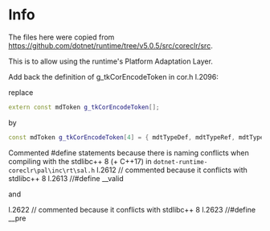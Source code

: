 # Info

The files here were copied from <https://github.com/dotnet/runtime/tree/v5.0.5/src/coreclr/src>.

This is to allow using the runtime's Platform Adaptation Layer.

Add back the definition of g_tkCorEncodeToken in cor.h l.2096:

replace

```cpp
extern const mdToken g_tkCorEncodeToken[];
```

by

```cpp
const mdToken g_tkCorEncodeToken[4] = { mdtTypeDef, mdtTypeRef, mdtTypeSpec, mdtBaseType };
```

Commented #define statements because there is naming conflicts when compiling
with the stdlibc++ 8 (+ C++17)
in `dotnet-runtime-coreclr\pal\inc\rt\sal.h`
l.2612    // commented because it conflicts with stdlibc++ 8
l.2613    //#define __valid

and

l.2622    // commented because it conflicts with stdlibc++ 8
l.2623    //#define __pre
